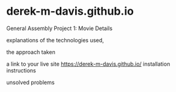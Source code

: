 # derek-m-davis.github.io
General Assembly Project 1: Movie Details

explanations of the technologies used, 

the approach taken

a link to your live site
https://derek-m-davis.github.io/
installation instructions

unsolved problems

